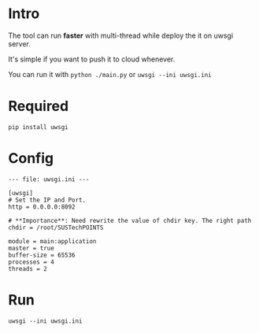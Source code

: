 # Intro

The tool can run **faster** with multi-thread while deploy the it on uwsgi server.

It's simple if you want to push it to cloud whenever.

You can run it with `python ./main.py` or `uwsgi --ini uwsgi.ini`


# Required

```
pip install uwsgi
```

# Config
```
--- file: uwsgi.ini ---

[uwsgi]
# Set the IP and Port.
http = 0.0.0.0:8092

# **Importance**: Need rewrite the value of chdir key. The right path 
chdir = /root/SUSTechPOINTS

module = main:application
master = true
buffer-size = 65536
processes = 4
threads = 2
```

# Run

```
uwsgi --ini uwsgi.ini
```
